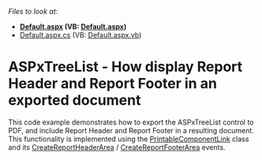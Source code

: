 <!-- default file list -->
*Files to look at*:

* **[Default.aspx](./CS/!ASPxTreeList/Default.aspx) (VB: [Default.aspx](./VB/!ASPxTreeList/Default.aspx))**
* [Default.aspx.cs](./CS/!ASPxTreeList/Default.aspx.cs) (VB: [Default.aspx.vb](./VB/!ASPxTreeList/Default.aspx.vb))
<!-- default file list end -->
# ASPxTreeList - How display Report Header and Report Footer in an exported document


<p>This code example demonstrates how to export the ASPxTreeList control to PDF, and include Report Header and Report Footer in a resulting document.<br />This functionality is implemented using the <a href="https://documentation.devexpress.com/#windowsforms/clsDevExpressXtraPrintingPrintableComponentLinktopic">PrintableComponentLink</a> class and its <a href="https://documentation.devexpress.com/#CoreLibraries/DevExpressXtraPrintingLinkBase_CreateReportHeaderAreatopic">CreateReportHeaderArea</a> / <a href="https://documentation.devexpress.com/#CoreLibraries/DevExpressXtraPrintingLinkBase_CreateReportFooterAreatopic">CreateReportFooterArea</a> events.</p>

<br/>


